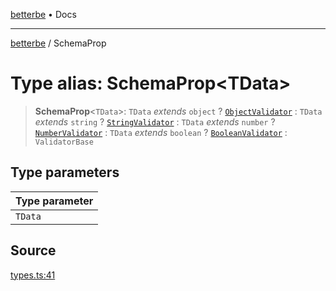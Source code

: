 [betterbe](../README.md) • Docs

---

[betterbe](../README.md) / SchemaProp

# Type alias: SchemaProp\<TData\>

> **SchemaProp**\<`TData`\>: `TData` _extends_ `object` ? [`ObjectValidator`](../interfaces/ObjectValidator.md) : `TData` _extends_ `string` ? [`StringValidator`](../interfaces/StringValidator.md) : `TData` _extends_ `number` ? [`NumberValidator`](../interfaces/NumberValidator.md) : `TData` _extends_ `boolean` ? [`BooleanValidator`](../interfaces/BooleanValidator.md) : `ValidatorBase`

## Type parameters

| Type parameter |
| :------------- |
| `TData`        |

## Source

[types.ts:41](https://github.com/ericvera/betterbe/blob/main/src/types.ts#L41)

